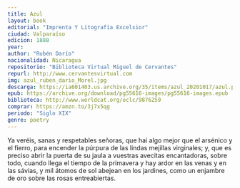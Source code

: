 ```yaml
---
title: Azul
layout: book
editorial: "Imprenta Y Litografía Excelsior"
ciudad: Valparaíso
edicion: 1888
year: 
author: "Rubén Darío"
nacionalidad: Nicaragua
repositorio: "Biblioteca Virtual Miguel de Cervantes"
repurl: http://www.cervantesvirtual.com
img: azul_ruben_dario_Morel.jpg
descarga: https://ia601403.us.archive.org/35/items/azul_20201017/azul.pdf
epub: https://archive.org/download/pg55616-images/pg55616-images.epub
biblioteca: http://www.worldcat.org/oclc/9876259
comprar: https://amzn.to/3j7x5qg
periodo: "Siglo XIX"
genre: poetry
---
```

 
Ya veréis, sanas y respetables señoras, que hai algo mejor que el arsénico y el fierro, para encender la púrpura de las lindas mejillas virginales; y, que es preciso abrir la puerta de su jaula a vuestras avecitas encantadoras, sobre todo, cuando llega el tiempo de la primavera y hay ardor en las venas y en las sávias, y mil átomos de sol abejean en los jardines, como un enjambre de oro sobre las rosas entreabiertas.
